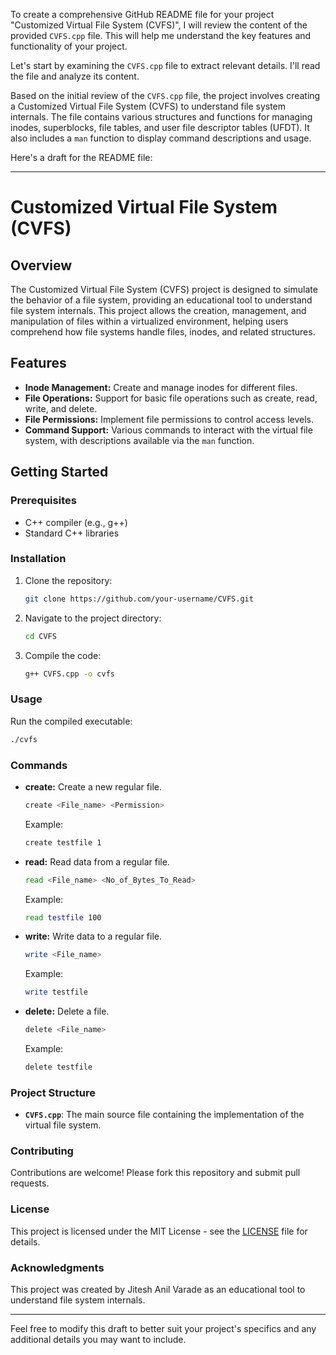 To create a comprehensive GitHub README file for your project "Customized Virtual File System (CVFS)", I will review the content of the provided `CVFS.cpp` file. This will help me understand the key features and functionality of your project.

Let's start by examining the `CVFS.cpp` file to extract relevant details. I'll read the file and analyze its content.

Based on the initial review of the `CVFS.cpp` file, the project involves creating a Customized Virtual File System (CVFS) to understand file system internals. The file contains various structures and functions for managing inodes, superblocks, file tables, and user file descriptor tables (UFDT). It also includes a `man` function to display command descriptions and usage.

Here's a draft for the README file:

---

# Customized Virtual File System (CVFS)

## Overview

The Customized Virtual File System (CVFS) project is designed to simulate the behavior of a file system, providing an educational tool to understand file system internals. This project allows the creation, management, and manipulation of files within a virtualized environment, helping users comprehend how file systems handle files, inodes, and related structures.

## Features

- **Inode Management:** Create and manage inodes for different files.
- **File Operations:** Support for basic file operations such as create, read, write, and delete.
- **File Permissions:** Implement file permissions to control access levels.
- **Command Support:** Various commands to interact with the virtual file system, with descriptions available via the `man` function.

## Getting Started

### Prerequisites

- C++ compiler (e.g., g++)
- Standard C++ libraries

### Installation

1. Clone the repository:
    ```sh
    git clone https://github.com/your-username/CVFS.git
    ```
2. Navigate to the project directory:
    ```sh
    cd CVFS
    ```
3. Compile the code:
    ```sh
    g++ CVFS.cpp -o cvfs
    ```

### Usage

Run the compiled executable:
```sh
./cvfs
```

### Commands

- **create:** Create a new regular file.
  ```sh
  create <File_name> <Permission>
  ```
  Example:
  ```sh
  create testfile 1
  ```

- **read:** Read data from a regular file.
  ```sh
  read <File_name> <No_of_Bytes_To_Read>
  ```
  Example:
  ```sh
  read testfile 100
  ```

- **write:** Write data to a regular file.
  ```sh
  write <File_name>
  ```
  Example:
  ```sh
  write testfile
  ```

- **delete:** Delete a file.
  ```sh
  delete <File_name>
  ```
  Example:
  ```sh
  delete testfile
  ```

### Project Structure

- **`CVFS.cpp`**: The main source file containing the implementation of the virtual file system.

### Contributing

Contributions are welcome! Please fork this repository and submit pull requests.

### License

This project is licensed under the MIT License - see the [LICENSE](LICENSE) file for details.

### Acknowledgments

This project was created by Jitesh Anil Varade as an educational tool to understand file system internals.

---

Feel free to modify this draft to better suit your project's specifics and any additional details you may want to include.
